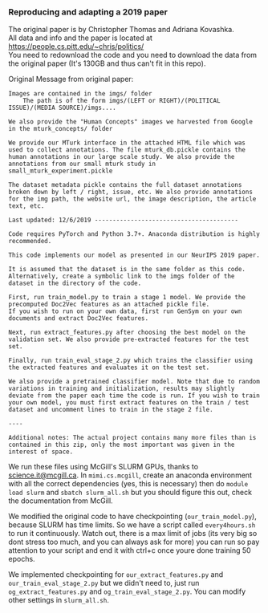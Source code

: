 ### Reproducing and adapting a 2019 paper
The original paper is by Christopher Thomas and Adriana Kovashka.
<br> All data and info and the paper is located at https://people.cs.pitt.edu/~chris/politics/
<br> You need to redownload the code and you need to download the data from the original paper (It's 130GB and thus can't fit in this repo).

Original Message from original paper:
```
Images are contained in the imgs/ folder
    The path is of the form imgs/(LEFT or RIGHT)/(POLITICAL ISSUE)/(MEDIA SOURCE)/imgs....
    
We also provide the "Human Concepts" images we harvested from Google in the mturk_concepts/ folder

We provide our MTurk interface in the attached HTML file which was used to collect annotations. The file mturk_db.pickle contains the human annotations in our large scale study. We also provide the annotations from our small mturk study in small_mturk_experiment.pickle 

The dataset metadata pickle contains the full dataset annotations broken down by left / right, issue, etc. We also provide annotations for the img path, the website url, the image description, the article text, etc. 

Last updated: 12/6/2019 ----------------------------------------

Code requires PyTorch and Python 3.7+. Anaconda distribution is highly recommended.

This code implements our model as presented in our NeurIPS 2019 paper.

It is assumed that the dataset is in the same folder as this code. Alternatively, create a symbolic link to the imgs folder of the dataset in the directory of the code.

First, run train_model.py to train a stage 1 model. We provide the precomputed Doc2Vec features as an attached pickle file. 
If you wish to run on your own data, first run GenSym on your own documents and extract Doc2Vec features. 

Next, run extract_features.py after choosing the best model on the validation set. We also provide pre-extracted features for the test set.

Finally, run train_eval_stage_2.py which trains the classifier using the extracted features and evaluates it on the test set.

We also provide a pretrained classifier model. Note that due to random variations in training and initialization, results may slightly deviate from the paper each time the code is run. If you wish to train your own model, you must first extract features on the train / test dataset and uncomment lines to train in the stage 2 file.

----

Additional notes: The actual project contains many more files than is contained in this zip, only the most important was given in the interest of space.
```

We run these files using McGill's SLURM GPUs, thanks to science.it@mcgill.ca.
In `mimi.cs.mcgill`, create an anaconda environment with all the correct dependencies (yes, this is necessary) then do `module load slurm` and 
`sbatch slurm_all.sh` but you should figure this out, check the documentation from McGill.

We modified the original code to have checkpointing (`our_train_model.py`), because SLURM has time limits. So we have a script called `every4hours.sh` to run it continuously.
Watch out, there is a max limit of jobs (its very big so dont stress too much, and you can always ask for more) you can run so pay attention to your script and end it with ctrl+c once youre done training 50 epochs.

We implemented checkpointing for `our_extract_features.py` and `our_train_eval_stage_2.py` but we didn't need to, just run `og_extract_features.py` and `og_train_eval_stage_2.py`.
You can modify other settings in `slurm_all.sh`. 



